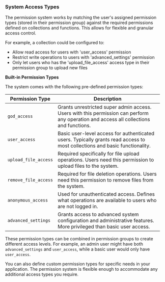 ### System Access Types

The permission system works by matching the user's assigned permission types (stored in their permission group) against the required permissions defined on collections and functions. This allows for flexible and granular access control.

For example, a collection could be configured to:

- Allow read access for users with 'user_access' permission
- Restrict write operations to users with 'advanced_settings' permission
- Only let users who has the 'upload_file_access' access type in their permission group to upload new files

**Built-in Permission Types**

The system comes with the following pre-defined permission types:

| Permission Type      | Description                                                                                                                            |
| -------------------- | -------------------------------------------------------------------------------------------------------------------------------------- |
| `god_access`         | Grants unrestricted super admin access. Users with this permission can perform any operation and access all collections and functions. |
| `user_access`        | Basic user-level access for authenticated users. Typically grants read access to most collections and basic functionality.             |
| `upload_file_access` | Required specifically for file upload operations. Users need this permission to upload files to the system.                            |
| `remove_file_access` | Required for file deletion operations. Users need this permission to remove files from the system.                                     |
| `anonymous_access`   | Used for unauthenticated access. Defines what operations are available to users who are not logged in.                                 |
| `advanced_settings`  | Grants access to advanced system configuration and administrative features. More privileged than basic user access.                    |

These permission types can be combined in permission groups to create different access levels. For example, an admin user might have both `advanced_settings` and `user_access`, while a basic user would only have `user_access`.

You can also define custom permission types for specific needs in your application. The permission system is flexible enough to accommodate any additional access types you require.
